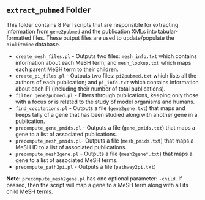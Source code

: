 ## `extract_pubmed` Folder

This folder contains 8 Perl scripts that are responsible for extracting information from `gene2pubmed` and the publication XMLs into tabular-formatted files. These output files are used to update/populate the `biolitmine` database.

* `create_mesh_files.pl` - Outputs two files: `mesh_info.txt` which contains information about each MeSH term; and `mesh_lookup.txt` which maps each parent MeSH term to their children.
* `create_pi_files.pl` - Outputs two files: `pi2pubmed.txt` which lists all the authors of each publication; and `pi_info.txt` which contains information about each PI (including their number of total publications).
* `filter_gene2pubmed.pl` - Filters through publications, keeping only those with a focus or is related to the study of model organisms and humans.
* `find_cocitations.pl` - Outputs a file (`gene2gene.txt`) that maps and keeps tally of a gene that has been studied along with another gene in a publication.
* `precompute_gene_pmids.pl` - Outputs a file (`gene_pmids.txt`) that maps a gene to a list of associated publications.
* `precompute_mesh_pmids.pl`- Outputs a file (`mesh_pmids.txt`) that maps a MeSH ID to a list of associated publications. 
* `precompute_mesh2gene.pl` - Outputs a file (`mesh2gene*.txt`) that maps a gene to a list of associated MeSH terms.
* `precompute_path2pi.pl` - Outputs a file (`pathway2pi.txt`)

**Note:**
`precompute_mesh2gene.pl` has one optional parameter: `-child`. If passed, then the script will map a gene to a MeSH term along with all its child MeSH terms.
